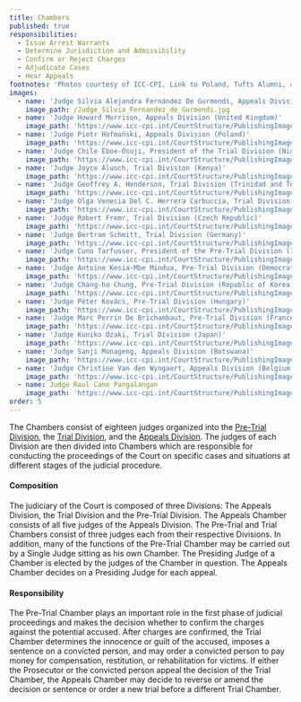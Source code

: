 ```yaml
---
title: Chambers
published: true
responsibilities:
  - Issue Arrest Warrants
  - Determine Jurisdiction and Admissibility
  - Confirm or Reject Charges
  - Adjudicate Cases
  - Hear Appeals
footnotes: 'Photos courtesy of ICC-CPI, Link to Poland, Tufts Alumni, and LinkedIn.'
images:
  - name: 'Judge Silvia Alejandra Fernández De Gurmendi, Appeals Division (Argentina)'
    image_path: /Judge_Silvia_Fernandez_de_Gurmendi.jpg
  - name: 'Judge Howard Morrison, Appeals Division (United Kingdom)'
    image_path: 'https://www.icc-cpi.int/CourtStructure/PublishingImages/morrison.jpg'
  - name: 'Judge Piotr Hofmański, Appeals Division (Poland)'
    image_path: 'https://www.icc-cpi.int/CourtStructure/PublishingImages/hofmanski.jpg'
  - name: 'Judge Chile Eboe-Osuji, President of the Trial Division (Nigeria)'
    image_path: 'https://www.icc-cpi.int/CourtStructure/PublishingImages/osuji.jpg'
  - name: 'Judge Joyce Aluoch, Trial Division (Kenya)'
    image_path: 'https://www.icc-cpi.int/CourtStructure/PublishingImages/aluoch.jpg'
  - name: 'Judge Geoffrey A. Henderson, Trial Division (Trinidad and Tobago)'
    image_path: 'https://www.icc-cpi.int/CourtStructure/PublishingImages/henderson.jpg'
  - name: 'Judge Olga Venecia Del C. Herrera Carbuccia, Trial Division (Dominican Republic)'
    image_path: 'https://www.icc-cpi.int/CourtStructure/PublishingImages/carbuccia.jpg'
  - name: 'Judge Robert Fremr, Trial Division (Czech Republic)'
    image_path: 'https://www.icc-cpi.int/CourtStructure/PublishingImages/fremr.jpg'
  - name: 'Judge Bertram Schmitt, Trial Division (Germany)'
    image_path: 'https://www.icc-cpi.int/CourtStructure/PublishingImages/schmitt.jpg'
  - name: 'Judge Cuno Tarfusser, President of the Pre-Trial Division (Italy)'
    image_path: 'https://www.icc-cpi.int/CourtStructure/PublishingImages/tarfusser.jpg'
  - name: 'Judge Antoine Kesia-Mbe Mindua, Pre-Trial Division (Democratic Republic of the Congo)'
    image_path: 'https://www.icc-cpi.int/CourtStructure/PublishingImages/mindua.jpg'
  - name: 'Judge Chang-ho Chung, Pre-Trial Division (Republic of Korea)'
    image_path: 'https://www.icc-cpi.int/CourtStructure/PublishingImages/chung.jpg'
  - name: 'Judge Péter Kovács, Pre-Trial Division (Hungary)'
    image_path: 'https://www.icc-cpi.int/CourtStructure/PublishingImages/kovacs.jpg'
  - name: 'Judge Marc Perrin De Brichambaut, Pre-Trial Division (France)'
    image_path: 'https://www.icc-cpi.int/CourtStructure/PublishingImages/brichambaut.jpg'
  - name: 'Judge Kuniko Ozaki, Trial Division (Japan)'
    image_path: 'https://www.icc-cpi.int/CourtStructure/PublishingImages/ozaki.jpg'
  - name: 'Judge Sanji Monageng, Appeals Division (Botswana)'
    image_path: 'https://www.icc-cpi.int/CourtStructure/PublishingImages/monageng.jpg'
  - name: 'Judge Christine Van den Wyngaert, Appeals Division (Belgium'
    image_path: 'https://www.icc-cpi.int/CourtStructure/PublishingImages/Van_Den_Wyngaert.jpg'
  - name: Judge Raul Cano Pangalangan
    image_path: 'https://www.icc-cpi.int/CourtStructure/PublishingImages/pangalangan.jpg'
order: 5
---
```



The Chambers consist of eighteen judges organized into the [Pre-Trial Division](http://www.icc-cpi.int/en_menus/icc/structure%20of%20the%20court/chambers/pre%20trial%20division/Pages/pre%20trial%20division.aspx), the [Trial Division](http://www.icc-cpi.int/en_menus/icc/structure%20of%20the%20court/chambers/trial%20division/Pages/trial%20division.aspx), and the [Appeals Division](http://www.icc-cpi.int/en_menus/icc/structure%20of%20the%20court/chambers/appeals%20division/Pages/appeals%20division.aspx). The judges of each Division are then divided into Chambers which are responsible for conducting the proceedings of the Court on specific cases and situations at different stages of the judicial procedure.

#### Composition

The judiciary of the Court is composed of three Divisions: The Appeals Division, the Trial Division and the Pre-Trial Division. The Appeals Chamber consists of all five judges of the Appeals Division. The Pre-Trial and Trial Chambers consist of three judges each from their respective Divisions. In addition, many of the functions of the Pre-Trial Chamber may be carried out by a Single Judge sitting as his own Chamber. The Presiding Judge of a Chamber is elected by the judges of the Chamber in question. The Appeals Chamber decides on a Presiding Judge for each appeal.

#### Responsibility

The Pre-Trial Chamber plays an important role in the first phase of judicial proceedings and makes the decision whether to confirm the charges against the potential accused. After charges are confirmed, the Trial Chamber determines the innocence or guilt of the accused, imposes a sentence on a convicted person, and may order a convicted person to pay money for compensation, restitution, or rehabilitation for victims. If either the Prosecutor or the convicted person appeal the decision of the Trial Chamber, the Appeals Chamber may decide to reverse or amend the decision or sentence or order a new trial before a different Trial Chamber.